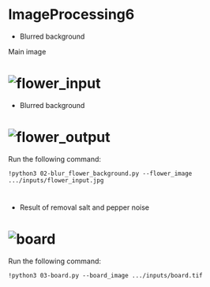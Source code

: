 # ImageProcessing6

- Blurred background

Main image

# ![flower_input](https://github.com/n-ebrahimian/ImageProcessing6/blob/main/Inputs/flower_input.jpg)

- Blurred background

# ![flower_output](https://github.com/n-ebrahimian/ImageProcessing6/blob/main/Result/flower_output.jpg)

Run the following command:

```
!python3 02-blur_flower_background.py --flower_image .../inputs/flower_input.jpg

```
#

- Result of removal salt and pepper noise 

# ![board](https://github.com/n-ebrahimian/ImageProcessing6/blob/main/Result/board.jpg)

Run the following command:

```
!python3 03-board.py --board_image .../inputs/board.tif

```


